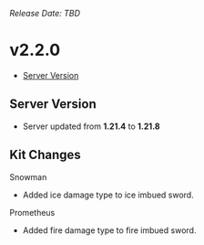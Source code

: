 _Release Date: TBD_

# v2.2.0

- [Server Version](#server-version)

## Server Version

- Server updated from **1.21.4** to **1.21.8**

## Kit Changes

Snowman

- Added ice damage type to ice imbued sword.

Prometheus

- Added fire damage type to fire imbued sword.
